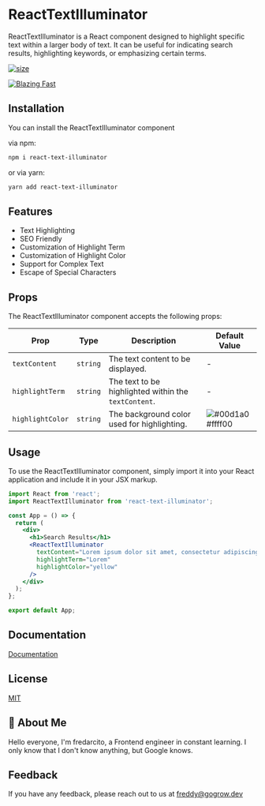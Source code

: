 # ReactTextIlluminator

ReactTextIlluminator is a React component designed to highlight specific text within a larger body of text. It can be useful for indicating search results, highlighting keywords, or emphasizing certain terms.

[![size](https://img.shields.io/bundlephobia/minzip/react-text-illuminator?style=for-the-badge)](https://bundlephobia.com/package/react-text-illuminator)

[![Blazing Fast](https://badgen.now.sh/badge/SPEED/BLAZING%20%F0%9F%94%A5/green)](https://npm.im/react-text-illuminator)

## Installation

You can install the ReactTextIlluminator component

via npm:

```bash
npm i react-text-illuminator
```

or via yarn:

```bash
yarn add react-text-illuminator
```

## Features

- Text Highlighting
- SEO Friendly
- Customization of Highlight Term
- Customization of Highlight Color
- Support for Complex Text
- Escape of Special Characters

## Props

The ReactTextIlluminator component accepts the following props:

| Prop             | Type     | Description                                          | Default Value                                                    |
| ---------------- | -------- | ---------------------------------------------------- | ---------------------------------------------------------------- |
| `textContent`    | `string` | The text content to be displayed.                    | -                                                                |
| `highlightTerm`  | `string` | The text to be highlighted within the `textContent`. | -                                                                |
| `highlightColor` | `string` | The background color used for highlighting.          | ![#00d1a0](https://via.placeholder.com/10/ffff00?text=+) #ffff00 |  |

## Usage

To use the ReactTextIlluminator component, simply import it into your React application and include it in your JSX markup.

```jsx
import React from 'react';
import ReactTextIlluminator from 'react-text-illuminator';

const App = () => {
  return (
    <div>
      <h1>Search Results</h1>
      <ReactTextIlluminator
        textContent="Lorem ipsum dolor sit amet, consectetur adipiscing elit."
        highlightTerm="Lorem"
        highlightColor="yellow"
      />
    </div>
  );
};

export default App;
```

## Documentation

[Documentation](https://github.com/fredarcito/react-text-illuminator)

## License

[MIT](https://choosealicense.com/licenses/mit/)

## 🚀 About Me

Hello everyone, I'm fredarcito, a Frontend engineer in constant learning. I only know that I don't know anything, but Google knows.

## Feedback

If you have any feedback, please reach out to us at freddy@gogrow.dev
